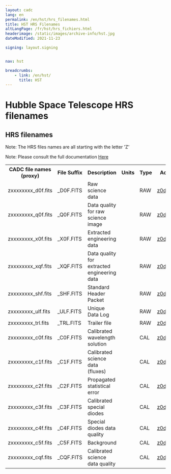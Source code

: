 ```yaml
---
layout: cadc
lang: en
permalink: /en/hst/hrs_filenames.html
title: HST HRS Filenames
altLangPage: /fr/hst/hrs_fichiers.html
headerimage: /static/images/archive-info/hst.jpg
dateModified: 2021-11-23

signing: layout.signing


nav: hst

breadcrumbs:
    - link: /en/hst/
      title: HST
---
```


<div class="span-6">
 <h1 id="wb-cont" class="wb-invisible">Hubble Space Telescope HRS filenames</h1>
 <h2 class="align-center">HRS filenames</h2>
              
<p class="color-attention">Note: The HRS files names are all starting with the letter 'Z'</p>
<p class="color-attention">Note: Please consult the full documentation <a rel="external" href="https://www.stsci.edu/hst/ghrs/documents/handbooks/ihb/GHRS_1.html" class="ui-link">Here</a></p>

<table class="table">

   <tbody><tr>
   <th id="a"> CADC file names (proxy) </th>
   <th id="b">File Suffix</th>
   <th id="c">Description</th>
   <th id="d">Units</th>
   <th id="f">Type</th>
   <th id="e">Access Example</th>
   </tr>

   <tr>
   <td headers="a">zxxxxxxxx_d0f.fits</td>
   <td headers="b">_D0F.FITS</td>
   <td headers="c">Raw science data</td>
   <td headers="d"></td>
   <td headers="f">RAW</td>
   <td headers="e"><a href="/data/pub/HST/product/z0d80106t_d0f.fits" class="ui-link">z0d80106t_d0f.fits</a></td>
   </tr>

   <tr>
   <td headers="a">zxxxxxxxx_q0f.fits</td>
   <td headers="b">_Q0F.FITS</td>
   <td headers="c">Data quality for raw science image</td>
   <td headers="d"></td>
   <td headers="f">RAW</td>
   <td headers="e"><a href="/data/pub/HST/product/z0d80106t_q0f.fits" class="ui-link">z0d80106t_q0f.fits</a></td>
   </tr>

   <tr>
   <td headers="a">zxxxxxxxx_x0f.fits</td>
   <td headers="b">_X0F.FITS</td>
   <td headers="c">Extracted engineering data</td>
   <td headers="d"></td>
   <td headers="f">RAW</td>
   <td headers="e"><a href="/data/pub/HST/product/z0d80106t_x0f.fits" class="ui-link">z0d80106t_x0f.fits</a></td>
   </tr>

   <tr>
   <td headers="a">zxxxxxxxx_xqf.fits</td>
   <td headers="b">_XQF.FITS</td>
   <td headers="c">Data quality for extracted engineering data</td>
   <td headers="d"></td>
   <td headers="f">RAW</td>
   <td headers="e"><a href="/data/pub/HST/product/z0d80106t_xqf.fits" class="ui-link">z0d80106t_xqf.fits</a></td>
   </tr>

   <tr>
   <td headers="a">zxxxxxxxx_shf.fits</td>
   <td headers="b">_SHF.FITS</td>
   <td headers="c">Standard Header Packet</td>
   <td headers="d"></td>
   <td headers="f">RAW</td>
   <td headers="e"><a href="/data/pub/HST/product/z0d80106t_shf.fits" class="ui-link">z0d80106t_shf.fits</a></td>
   </tr>

   <tr>
   <td headers="a">zxxxxxxxx_ulf.fits</td>
   <td headers="b">_ULF.FITS</td>
   <td headers="c">Unique Data Log</td>
   <td headers="d"></td>
   <td headers="f">RAW</td>
   <td headers="e"><a href="/data/pub/HST/product/z0d80106t_ulf.fits" class="ui-link">z0d80106t_ulf.fits</a></td>
   </tr>

   <tr>
   <td headers="a">zxxxxxxxx_trl.fits</td>
   <td headers="b">_TRL.FITS</td>
   <td headers="c">Trailer file</td>
   <td headers="d"></td>
   <td headers="f">RAW</td>
   <td headers="e"><a href="/data/pub/HST/product/z0d80106t_trl.fits" class="ui-link">z0d80106t_trl.fits</a></td>
   </tr>

   <tr>
   <td headers="a">zxxxxxxxx_c0f.fits</td>
   <td headers="b">_C0F.FITS</td>
   <td headers="c">Calibrated wavelength solution</td>
   <td headers="d"></td>
   <td headers="f">CAL</td>
   <td headers="e"><a href="/data/pub/HST/product/z0d80106t_c0f.fits" class="ui-link">z0d80106t_c0f.fits</a></td>
   </tr>

   <tr>
   <td headers="a">zxxxxxxxx_c1f.fits</td>
   <td headers="b">_C1F.FITS</td>
   <td headers="c">Calibrated science data (fluxes)</td>
   <td headers="d"></td>
   <td headers="f">CAL</td>
   <td headers="e"><a href="/data/pub/HST/product/z0d80106t_c1f.fits" class="ui-link">z0d80106t_c1f.fits</a></td>
   </tr>

   <tr>
   <td headers="a">zxxxxxxxx_c2f.fits</td>
   <td headers="b">_C2F.FITS</td>
   <td headers="c">Propagated statistical error</td>
   <td headers="d"></td>
   <td headers="f">CAL</td>
   <td headers="e"><a href="/data/pub/HST/product/z0d80106t_c2f.fits" class="ui-link">z0d80106t_c2f.fits</a></td>
   </tr>

   <tr>
   <td headers="a">zxxxxxxxx_c3f.fits</td>
   <td headers="b">_C3F.FITS</td>
   <td headers="c">Calibrated special diodes</td>
   <td headers="d"></td>
   <td headers="f">CAL</td>
   <td headers="e"><a href="/data/pub/HST/product/z0d80106t_c3f.fits" class="ui-link">z0d80106t_c3f.fits</a></td>
   </tr>

   <tr>
   <td headers="a">zxxxxxxxx_c4f.fits</td>
   <td headers="b">_C4F.FITS</td>
   <td headers="c">Special diodes data quality</td>
   <td headers="d"></td>
   <td headers="f">CAL</td>
   <td headers="e"><a href="/data/pub/HST/product/z0d80106t_c4f.fits" class="ui-link">z0d80106t_c4f.fits</a></td>
   </tr>

   <tr>
   <td headers="a">zxxxxxxxx_c5f.fits</td>
   <td headers="b">_C5F.FITS</td>
   <td headers="c">Background</td>
   <td headers="d"></td>
   <td headers="f">CAL</td>
   <td headers="e"><a href="/data/pub/HST/product/z0d80106t_c5f.fits" class="ui-link">z0d80106t_c5f.fits</a></td>
   </tr>

   <tr>
   <td headers="a">zxxxxxxxx_cqf.fits</td>
   <td headers="b">_CQF.FITS</td>
   <td headers="c">Calibrated science data quality</td>
   <td headers="d"></td>
   <td headers="f">CAL</td>
   <td headers="e"><a href="/data/pub/HST/product/z0d80106t_cqf.fits" class="ui-link">z0d80106t_cqf.fits</a></td>
   </tr>


</tbody></table>


</div>